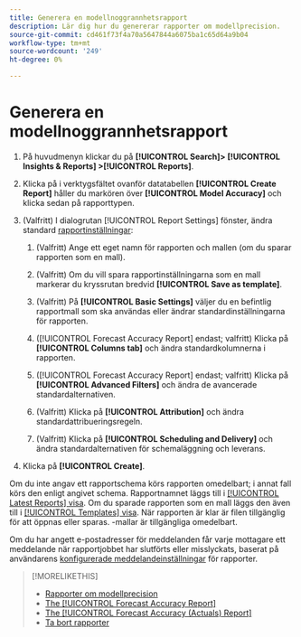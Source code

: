 ```yaml
---
title: Generera en modellnoggrannhetsrapport
description: Lär dig hur du genererar rapporter om modellprecision.
source-git-commit: cd461f73f4a70a5647844a6075ba1c65d64a9b04
workflow-type: tm+mt
source-wordcount: '249'
ht-degree: 0%

---
```


# Generera en modellnoggrannhetsrapport

1. På huvudmenyn klickar du på **[!UICONTROL Search]> [!UICONTROL Insights & Reports] >[!UICONTROL Reports]**.

1. Klicka på i verktygsfältet ovanför datatabellen **[!UICONTROL Create Report]** håller du markören över **[!UICONTROL Model Accuracy]** och klicka sedan på rapporttypen.

1. (Valfritt) I dialogrutan [!UICONTROL Report Settings] fönster, ändra standard [rapportinställningar](forecast-accuracy-report.md):

   1. (Valfritt) Ange ett eget namn för rapporten och mallen (om du sparar rapporten som en mall).

   1. (Valfritt) Om du vill spara rapportinställningarna som en mall markerar du kryssrutan bredvid **[!UICONTROL Save as template]**.

   1. (Valfritt) På **[!UICONTROL Basic Settings]** väljer du en befintlig rapportmall som ska användas eller ändrar standardinställningarna för rapporten.

   1. ([!UICONTROL Forecast Accuracy Report] endast; valfritt) Klicka på **[!UICONTROL Columns tab]** och ändra standardkolumnerna i rapporten.

   1. ([!UICONTROL Forecast Accuracy Report] endast; valfritt) Klicka på **[!UICONTROL Advanced Filters]** och ändra de avancerade standardalternativen.

   1. (Valfritt) Klicka på **[!UICONTROL Attribution]** och ändra standardattribueringsregeln.

   1. (Valfritt) Klicka på **[!UICONTROL Scheduling and Delivery]** och ändra standardalternativen för schemaläggning och leverans.

1. Klicka på **[!UICONTROL Create]**.

Om du inte angav ett rapportschema körs rapporten omedelbart; i annat fall körs den enligt angivet schema. Rapportnamnet läggs till i [[!UICONTROL Latest Reports] visa](/help/search-social-commerce/reports/report-about.md). Om du sparade rapporten som en mall läggs den även till i [[!UICONTROL Templates] visa](/help/search-social-commerce/reports/report-about.md). När rapporten är klar är filen tillgänglig för att öppnas eller sparas. -mallar är tillgängliga omedelbart.

Om du har angett e-postadresser för meddelanden får varje mottagare ett meddelande när rapportjobbet har slutförts eller misslyckats, baserat på användarens [konfigurerade meddelandeinställningar](/help/search-social-commerce/notifications/notification-edit.md) för rapporter.

>[!MORELIKETHIS]
>
>* [Rapporter om modellprecision](/help/search-social-commerce/reports/management/model-accuracy/model-accuracy-report-about.md)
>* [The [!UICONTROL Forecast Accuracy Report]](forecast-accuracy-report.md)
>* [The [!UICONTROL Forecast Accuracy (Actuals) Report]](forecast-accuracy-actuals-report.md)
>* [Ta bort rapporter](/help/search-social-commerce/reports/management/report-delete.md)

